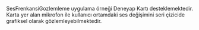 SesFrenkansiGozlemleme uygulama örneği Deneyap Kartı desteklemektedir. Karta yer alan mikrofon ile kullanıcı ortamdaki ses değişimini seri çizicide grafiksel olarak gözlemleyebilmektedir. 
